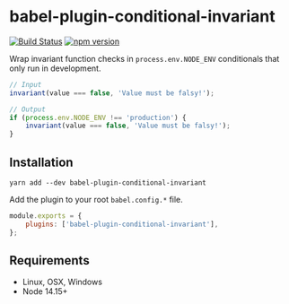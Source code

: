 # babel-plugin-conditional-invariant

[![Build Status](https://github.com/milesj/packemon/workflows/Build/badge.svg)](https://github.com/milesj/packemon/actions?query=branch%3Amaster)
[![npm version](https://badge.fury.io/js/babel-plugin-conditional-invariant.svg)](https://www.npmjs.com/package/babel-plugin-conditional-invariant)

Wrap invariant function checks in `process.env.NODE_ENV` conditionals that only run in development.

```ts
// Input
invariant(value === false, 'Value must be falsy!');
```

```ts
// Output
if (process.env.NODE_ENV !== 'production') {
	invariant(value === false, 'Value must be falsy!');
}
```

## Installation

```
yarn add --dev babel-plugin-conditional-invariant
```

Add the plugin to your root `babel.config.*` file.

```js
module.exports = {
	plugins: ['babel-plugin-conditional-invariant'],
};
```

## Requirements

- Linux, OSX, Windows
- Node 14.15+

